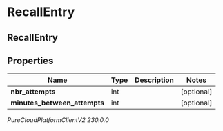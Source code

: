 # RecallEntry

## RecallEntry

## Properties

|Name | Type | Description | Notes|
|------------ | ------------- | ------------- | -------------|
| **nbr_attempts** | int |  | [optional] |
| **minutes_between_attempts** | int |  | [optional] |



_PureCloudPlatformClientV2 230.0.0_
